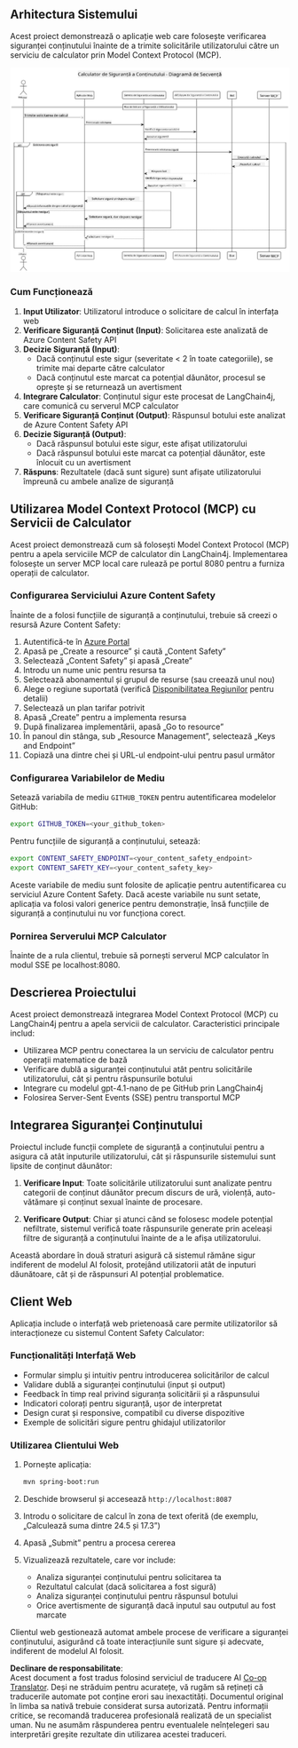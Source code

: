 <!--
CO_OP_TRANSLATOR_METADATA:
{
  "original_hash": "e5ea5e7582f70008ea9bec3b3820f20a",
  "translation_date": "2025-07-13T23:20:04+00:00",
  "source_file": "04-PracticalImplementation/samples/java/containerapp/README.md",
  "language_code": "ro"
}
-->
## Arhitectura Sistemului

Acest proiect demonstrează o aplicație web care folosește verificarea siguranței conținutului înainte de a trimite solicitările utilizatorului către un serviciu de calculator prin Model Context Protocol (MCP).

![Diagramă Arhitectură Sistem](../../../../../../translated_images/plant.b079fed84e945b7c2978993a16163bb53f0517cfe3548d2e442ff40d619ba4b4.ro.png)

### Cum Funcționează

1. **Input Utilizator**: Utilizatorul introduce o solicitare de calcul în interfața web  
2. **Verificare Siguranță Conținut (Input)**: Solicitarea este analizată de Azure Content Safety API  
3. **Decizie Siguranță (Input)**:  
   - Dacă conținutul este sigur (severitate < 2 în toate categoriile), se trimite mai departe către calculator  
   - Dacă conținutul este marcat ca potențial dăunător, procesul se oprește și se returnează un avertisment  
4. **Integrare Calculator**: Conținutul sigur este procesat de LangChain4j, care comunică cu serverul MCP calculator  
5. **Verificare Siguranță Conținut (Output)**: Răspunsul botului este analizat de Azure Content Safety API  
6. **Decizie Siguranță (Output)**:  
   - Dacă răspunsul botului este sigur, este afișat utilizatorului  
   - Dacă răspunsul botului este marcat ca potențial dăunător, este înlocuit cu un avertisment  
7. **Răspuns**: Rezultatele (dacă sunt sigure) sunt afișate utilizatorului împreună cu ambele analize de siguranță

## Utilizarea Model Context Protocol (MCP) cu Servicii de Calculator

Acest proiect demonstrează cum să folosești Model Context Protocol (MCP) pentru a apela serviciile MCP de calculator din LangChain4j. Implementarea folosește un server MCP local care rulează pe portul 8080 pentru a furniza operații de calculator.

### Configurarea Serviciului Azure Content Safety

Înainte de a folosi funcțiile de siguranță a conținutului, trebuie să creezi o resursă Azure Content Safety:

1. Autentifică-te în [Azure Portal](https://portal.azure.com)  
2. Apasă pe „Create a resource” și caută „Content Safety”  
3. Selectează „Content Safety” și apasă „Create”  
4. Introdu un nume unic pentru resursa ta  
5. Selectează abonamentul și grupul de resurse (sau creează unul nou)  
6. Alege o regiune suportată (verifică [Disponibilitatea Regiunilor](https://azure.microsoft.com/en-us/global-infrastructure/services/?products=cognitive-services) pentru detalii)  
7. Selectează un plan tarifar potrivit  
8. Apasă „Create” pentru a implementa resursa  
9. După finalizarea implementării, apasă „Go to resource”  
10. În panoul din stânga, sub „Resource Management”, selectează „Keys and Endpoint”  
11. Copiază una dintre chei și URL-ul endpoint-ului pentru pasul următor

### Configurarea Variabilelor de Mediu

Setează variabila de mediu `GITHUB_TOKEN` pentru autentificarea modelelor GitHub:  
```sh
export GITHUB_TOKEN=<your_github_token>
```

Pentru funcțiile de siguranță a conținutului, setează:  
```sh
export CONTENT_SAFETY_ENDPOINT=<your_content_safety_endpoint>
export CONTENT_SAFETY_KEY=<your_content_safety_key>
```

Aceste variabile de mediu sunt folosite de aplicație pentru autentificarea cu serviciul Azure Content Safety. Dacă aceste variabile nu sunt setate, aplicația va folosi valori generice pentru demonstrație, însă funcțiile de siguranță a conținutului nu vor funcționa corect.

### Pornirea Serverului MCP Calculator

Înainte de a rula clientul, trebuie să pornești serverul MCP calculator în modul SSE pe localhost:8080.

## Descrierea Proiectului

Acest proiect demonstrează integrarea Model Context Protocol (MCP) cu LangChain4j pentru a apela servicii de calculator. Caracteristici principale includ:

- Utilizarea MCP pentru conectarea la un serviciu de calculator pentru operații matematice de bază  
- Verificare dublă a siguranței conținutului atât pentru solicitările utilizatorului, cât și pentru răspunsurile botului  
- Integrare cu modelul gpt-4.1-nano de pe GitHub prin LangChain4j  
- Folosirea Server-Sent Events (SSE) pentru transportul MCP

## Integrarea Siguranței Conținutului

Proiectul include funcții complete de siguranță a conținutului pentru a asigura că atât inputurile utilizatorului, cât și răspunsurile sistemului sunt lipsite de conținut dăunător:

1. **Verificare Input**: Toate solicitările utilizatorului sunt analizate pentru categorii de conținut dăunător precum discurs de ură, violență, auto-vătămare și conținut sexual înainte de procesare.

2. **Verificare Output**: Chiar și atunci când se folosesc modele potențial nefiltrate, sistemul verifică toate răspunsurile generate prin aceleași filtre de siguranță a conținutului înainte de a le afișa utilizatorului.

Această abordare în două straturi asigură că sistemul rămâne sigur indiferent de modelul AI folosit, protejând utilizatorii atât de inputuri dăunătoare, cât și de răspunsuri AI potențial problematice.

## Client Web

Aplicația include o interfață web prietenoasă care permite utilizatorilor să interacționeze cu sistemul Content Safety Calculator:

### Funcționalități Interfață Web

- Formular simplu și intuitiv pentru introducerea solicitărilor de calcul  
- Validare dublă a siguranței conținutului (input și output)  
- Feedback în timp real privind siguranța solicitării și a răspunsului  
- Indicatori colorați pentru siguranță, ușor de interpretat  
- Design curat și responsive, compatibil cu diverse dispozitive  
- Exemple de solicitări sigure pentru ghidajul utilizatorilor

### Utilizarea Clientului Web

1. Pornește aplicația:  
   ```sh
   mvn spring-boot:run
   ```

2. Deschide browserul și accesează `http://localhost:8087`

3. Introdu o solicitare de calcul în zona de text oferită (de exemplu, „Calculează suma dintre 24.5 și 17.3”)

4. Apasă „Submit” pentru a procesa cererea

5. Vizualizează rezultatele, care vor include:  
   - Analiza siguranței conținutului pentru solicitarea ta  
   - Rezultatul calculat (dacă solicitarea a fost sigură)  
   - Analiza siguranței conținutului pentru răspunsul botului  
   - Orice avertismente de siguranță dacă inputul sau outputul au fost marcate

Clientul web gestionează automat ambele procese de verificare a siguranței conținutului, asigurând că toate interacțiunile sunt sigure și adecvate, indiferent de modelul AI folosit.

**Declinare de responsabilitate**:  
Acest document a fost tradus folosind serviciul de traducere AI [Co-op Translator](https://github.com/Azure/co-op-translator). Deși ne străduim pentru acuratețe, vă rugăm să rețineți că traducerile automate pot conține erori sau inexactități. Documentul original în limba sa nativă trebuie considerat sursa autorizată. Pentru informații critice, se recomandă traducerea profesională realizată de un specialist uman. Nu ne asumăm răspunderea pentru eventualele neînțelegeri sau interpretări greșite rezultate din utilizarea acestei traduceri.